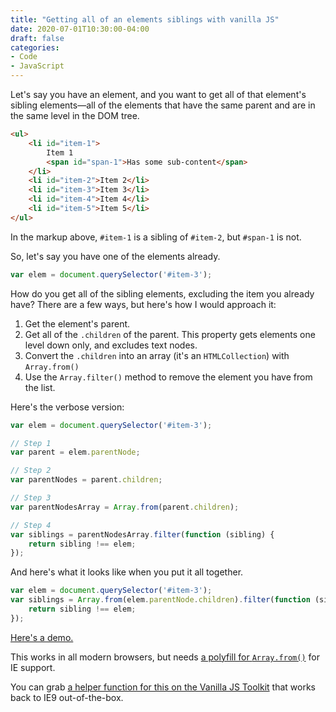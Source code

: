 ```yaml
---
title: "Getting all of an elements siblings with vanilla JS"
date: 2020-07-01T10:30:00-04:00
draft: false
categories:
- Code
- JavaScript
---
```


Let's say you have an element, and you want to get all of that element's sibling elements&mdash;all of the elements that have the same parent and are in the same level in the DOM tree.

```html
<ul>
	<li id="item-1">
		Item 1
		<span id="span-1">Has some sub-content</span>
	</li>
	<li id="item-2">Item 2</li>
	<li id="item-3">Item 3</li>
	<li id="item-4">Item 4</li>
	<li id="item-5">Item 5</li>
</ul>
```

In the markup above, `#item-1` is a sibling of `#item-2`, but `#span-1` is not.

So, let's say you have one of the elements already.

```js
var elem = document.querySelector('#item-3');
```

How do you get all of the sibling elements, excluding the item you already have? There are a few ways, but here's how I would approach it:

1. Get the element's parent.
2. Get all of the `.children` of the parent. This property gets elements one level down only, and excludes text nodes.
3. Convert the `.children` into an array (it's an `HTMLCollection`) with `Array.from()`
4. Use the `Array.filter()` method to remove the element you have from the list.

Here's the verbose version:

```js
var elem = document.querySelector('#item-3');

// Step 1
var parent = elem.parentNode;

// Step 2
var parentNodes = parent.children;

// Step 3
var parentNodesArray = Array.from(parent.children);

// Step 4
var siblings = parentNodesArray.filter(function (sibling) {
	return sibling !== elem;
});
```

And here's what it looks like when you put it all together.

```js
var elem = document.querySelector('#item-3');
var siblings = Array.from(elem.parentNode.children).filter(function (sibling) {
	return sibling !== elem;
});
```

[Here's a demo.](https://codepen.io/cferdinandi/pen/jOWaxwo)

This works in all modern browsers, but needs [a polyfill for `Array.from()`](https://vanillajstoolkit.com/polyfills/arrayfrom/) for IE support.

You can grab [a helper function for this on the Vanilla JS Toolkit](https://vanillajstoolkit.com/helpers/getsiblings/) that works back to IE9 out-of-the-box.